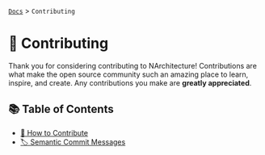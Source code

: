 [`Docs`](../index.md) > `Contributing`

# 🤝 Contributing
Thank you for considering contributing to NArchitecture! Contributions are what make the open source community such an amazing place to learn, inspire, and create. Any contributions you make are **greatly appreciated**.

## 📚 Table of Contents
- [🤝 How to Contribute](./How%20to%20Contribute.md)
- [🏷️ Semantic Commit Messages](./Semantic%20Commit%20Messages.md)
